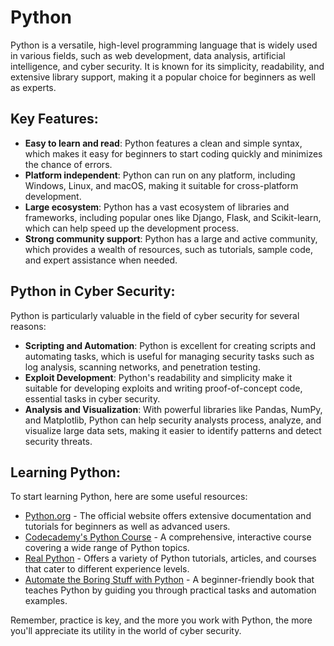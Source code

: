 # Python

Python is a versatile, high-level programming language that is widely used in various fields, such as web development, data analysis, artificial intelligence, and cyber security. It is known for its simplicity, readability, and extensive library support, making it a popular choice for beginners as well as experts.

## Key Features:

* **Easy to learn and read**: Python features a clean and simple syntax, which makes it easy for beginners to start coding quickly and minimizes the chance of errors.
* **Platform independent**: Python can run on any platform, including Windows, Linux, and macOS, making it suitable for cross-platform development.
* **Large ecosystem**: Python has a vast ecosystem of libraries and frameworks, including popular ones like Django, Flask, and Scikit-learn, which can help speed up the development process.
* **Strong community support**: Python has a large and active community, which provides a wealth of resources, such as tutorials, sample code, and expert assistance when needed.

## Python in Cyber Security:

Python is particularly valuable in the field of cyber security for several reasons:

* **Scripting and Automation**: Python is excellent for creating scripts and automating tasks, which is useful for managing security tasks such as log analysis, scanning networks, and penetration testing.
* **Exploit Development**: Python's readability and simplicity make it suitable for developing exploits and writing proof-of-concept code, essential tasks in cyber security.
* **Analysis and Visualization**: With powerful libraries like Pandas, NumPy, and Matplotlib, Python can help security analysts process, analyze, and visualize large data sets, making it easier to identify patterns and detect security threats.

## Learning Python:

To start learning Python, here are some useful resources:

- [Python.org](https://www.python.org/) - The official website offers extensive documentation and tutorials for beginners as well as advanced users.
- [Codecademy's Python Course](https://www.codecademy.com/learn/learn-python) - A comprehensive, interactive course covering a wide range of Python topics.
- [Real Python](https://realpython.com/) - Offers a variety of Python tutorials, articles, and courses that cater to different experience levels.
- [Automate the Boring Stuff with Python](https://automatetheboringstuff.com/) - A beginner-friendly book that teaches Python by guiding you through practical tasks and automation examples.

Remember, practice is key, and the more you work with Python, the more you'll appreciate its utility in the world of cyber security.